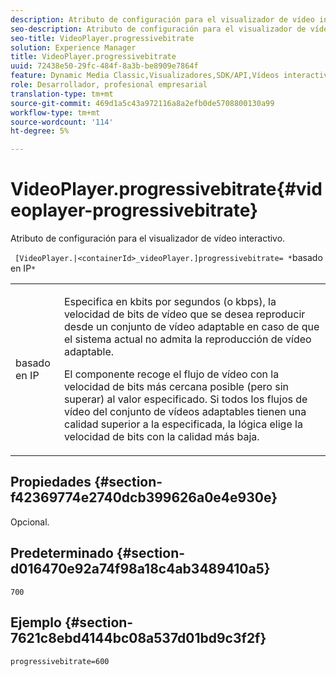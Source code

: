 ```yaml
---
description: Atributo de configuración para el visualizador de vídeo interactivo.
seo-description: Atributo de configuración para el visualizador de vídeo interactivo.
seo-title: VideoPlayer.progressivebitrate
solution: Experience Manager
title: VideoPlayer.progressivebitrate
uuid: 72438e50-29fc-484f-8a3b-be8909e7864f
feature: Dynamic Media Classic,Visualizadores,SDK/API,Vídeos interactivos
role: Desarrollador, profesional empresarial
translation-type: tm+mt
source-git-commit: 469d1a5c43a972116a8a2efb0de5708800130a99
workflow-type: tm+mt
source-wordcount: '114'
ht-degree: 5%

---
```



# VideoPlayer.progressivebitrate{#videoplayer-progressivebitrate}

Atributo de configuración para el visualizador de vídeo interactivo.

` [VideoPlayer.|<containerId>_videoPlayer.]progressivebitrate= *`basado en IP`*`

<table id="table_C616483932C2482CA9794DDD7313FD7C"> 
 <tbody> 
  <tr> 
   <td colname="col1"> <p> <span class="codeph"> basado en IP</span> </p> </td> 
   <td colname="col2"> <p> Especifica en kbits por segundos (o kbps), la velocidad de bits de vídeo que se desea reproducir desde un conjunto de vídeo adaptable en caso de que el sistema actual no admita la reproducción de vídeo adaptable. </p> <p>El componente recoge el flujo de vídeo con la velocidad de bits más cercana posible (pero sin superar) al valor especificado. Si todos los flujos de vídeo del conjunto de vídeos adaptables tienen una calidad superior a la especificada, la lógica elige la velocidad de bits con la calidad más baja. </p> </td> 
  </tr> 
 </tbody> 
</table>

## Propiedades {#section-f42369774e2740dcb399626a0e4e930e}

Opcional.

## Predeterminado {#section-d016470e92a74f98a18c4ab3489410a5}

`700`

## Ejemplo {#section-7621c8ebd4144bc08a537d01bd9c3f2f}

```
progressivebitrate=600
```

